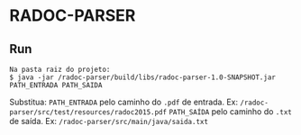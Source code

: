 # RADOC-PARSER

## Run
```
Na pasta raiz do projeto:
$ java -jar /radoc-parser/build/libs/radoc-parser-1.0-SNAPSHOT.jar PATH_ENTRADA PATH_SAIDA
```

Substitua: 
`PATH_ENTRADA` pelo caminho do `.pdf` de entrada. Ex: `/radoc-parser/src/test/resources/radoc2015.pdf`
`PATH_SAÍDA` pelo caminho do `.txt` de saída. Ex: `/radoc-parser/src/main/java/saida.txt`
